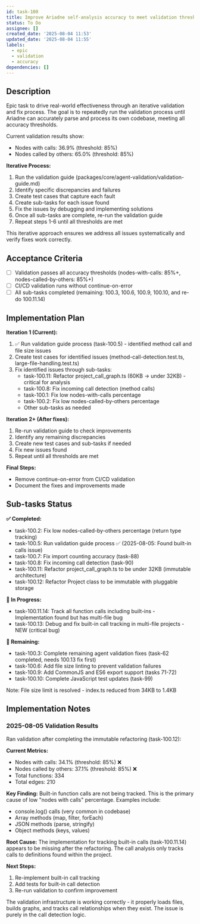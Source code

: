 ```yaml
---
id: task-100
title: Improve Ariadne self-analysis accuracy to meet validation thresholds
status: To Do
assignee: []
created_date: '2025-08-04 11:53'
updated_date: '2025-08-04 11:55'
labels:
  - epic
  - validation
  - accuracy
dependencies: []
---
```


## Description

Epic task to drive real-world effectiveness through an iterative validation and fix process. The goal is to repeatedly run the validation process until Ariadne can accurately parse and process its own codebase, meeting all accuracy thresholds.

Current validation results show:
- Nodes with calls: 36.9% (threshold: 85%)
- Nodes called by others: 65.0% (threshold: 85%)

**Iterative Process:**
1. Run the validation guide (packages/core/agent-validation/validation-guide.md)
2. Identify specific discrepancies and failures
3. Create test cases that capture each fault
4. Create sub-tasks for each issue found
5. Fix the issues by debugging and implementing solutions
6. Once all sub-tasks are complete, re-run the validation guide
7. Repeat steps 1-6 until all thresholds are met

This iterative approach ensures we address all issues systematically and verify fixes work correctly.

## Acceptance Criteria

- [ ] Validation passes all accuracy thresholds (nodes-with-calls: 85%+, nodes-called-by-others: 85%+)
- [ ] CI/CD validation runs without continue-on-error
- [ ] All sub-tasks completed (remaining: 100.3, 100.6, 100.9, 100.10, and re-do 100.11.14)

## Implementation Plan

**Iteration 1 (Current):**
1. ✅ Run validation guide process (task-100.5) - identified method call and file size issues
2. Create test cases for identified issues (method-call-detection.test.ts, large-file-handling.test.ts)
3. Fix identified issues through sub-tasks:
   - task-100.11: Refactor project_call_graph.ts (60KB → under 32KB) - critical for analysis
   - task-100.8: Fix incoming call detection (method calls)
   - task-100.1: Fix low nodes-with-calls percentage
   - task-100.2: Fix low nodes-called-by-others percentage
   - Other sub-tasks as needed

**Iteration 2+ (After fixes):**
1. Re-run validation guide to check improvements
2. Identify any remaining discrepancies
3. Create new test cases and sub-tasks if needed
4. Fix new issues found
5. Repeat until all thresholds are met

**Final Steps:**
- Remove continue-on-error from CI/CD validation
- Document the fixes and improvements made

## Sub-tasks Status

**✅ Completed:**
- task-100.2: Fix low nodes-called-by-others percentage (return type tracking)
- task-100.5: Run validation guide process ✅ (2025-08-05: Found built-in calls issue)
- task-100.7: Fix import counting accuracy (task-88) 
- task-100.8: Fix incoming call detection (task-90)
- task-100.11: Refactor project_call_graph.ts to be under 32KB (immutable architecture)
- task-100.12: Refactor Project class to be immutable with pluggable storage

**🔧 In Progress:**
- task-100.11.14: Track all function calls including built-ins - Implementation found but has multi-file bug
- task-100.13: Debug and fix built-in call tracking in multi-file projects - NEW (critical bug)

**🚧 Remaining:**
- task-100.3: Complete remaining agent validation fixes (task-62 completed, needs 100.13 fix first)
- task-100.6: Add file size linting to prevent validation failures
- task-100.9: Add CommonJS and ES6 export support (tasks 71-72)
- task-100.10: Complete JavaScript test updates (task-99)

Note: File size limit is resolved - index.ts reduced from 34KB to 1.4KB

## Implementation Notes

### 2025-08-05 Validation Results

Ran validation after completing the immutable refactoring (task-100.12):

**Current Metrics:**
- Nodes with calls: 34.1% (threshold: 85%) ❌
- Nodes called by others: 37.1% (threshold: 85%) ❌
- Total functions: 334
- Total edges: 210

**Key Finding:** Built-in function calls are not being tracked. This is the primary cause of low "nodes with calls" percentage. Examples include:
- console.log() calls (very common in codebase)
- Array methods (map, filter, forEach)
- JSON methods (parse, stringify)
- Object methods (keys, values)

**Root Cause:** The implementation for tracking built-in calls (task-100.11.14) appears to be missing after the refactoring. The call analysis only tracks calls to definitions found within the project.

**Next Steps:**
1. Re-implement built-in call tracking
2. Add tests for built-in call detection
3. Re-run validation to confirm improvement

The validation infrastructure is working correctly - it properly loads files, builds graphs, and tracks call relationships when they exist. The issue is purely in the call detection logic.

